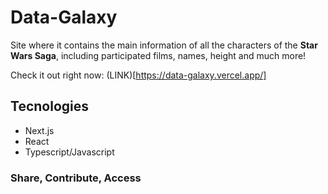 # Data-Galaxy

Site where it contains the main information of all the characters of the **Star Wars Saga**, including participated films, names, height and much more!

Check it out right now: (LINK)[https://data-galaxy.vercel.app/]

## Tecnologies

- Next.js
- React
- Typescript/Javascript

### Share, Contribute, Access
